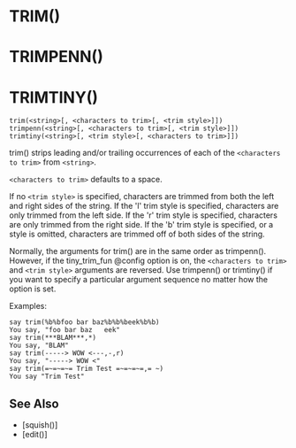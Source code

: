 # TRIM()
# TRIMPENN()
# TRIMTINY()
`trim(<string>[, <characters to trim>[, <trim style>]])`
`trimpenn(<string>[, <characters to trim>[, <trim style>]])`
`trimtiny(<string>[, <trim style>[, <characters to trim>]])`

  trim() strips leading and/or trailing occurrences of each of the `<characters to trim>` from `<string>`.

  `<characters to trim>` defaults to a space.

  If no `<trim style>` is specified, characters are trimmed from both the left and right sides of the string. If the 'l' trim style is specified, characters are only trimmed from the left side. If the 'r' trim style is specified, characters are only trimmed from the right side. If the 'b' trim style is specified, or a style is omitted, characters are trimmed off of both sides of the string.

  Normally, the arguments for trim() are in the same order as trimpenn(). However, if the tiny_trim_fun @config option is on, the `<characters to trim>` and `<trim style>` arguments are reversed. Use trimpenn() or trimtiny() if you want to specify a particular argument sequence no matter how the option is set.

  Examples:
```
say trim(%b%bfoo bar baz%b%b%beek%b%b)
You say, "foo bar baz   eek"
say trim(***BLAM***,*)
You say, "BLAM"
say trim(-----> WOW <---,-,r)
You say, "-----> WOW <"
say trim(=~=~=~= Trim Test =~=~=~=,= ~)
You say "Trim Test"
```


## See Also
- [squish()]
- [edit()]


